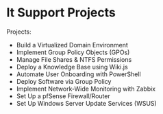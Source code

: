 # It Support Projects

Projects:
- Build a Virtualized Domain Environment
- Implement Group Policy Objects (GPOs)
- Manage File Shares & NTFS Permissions
- Deploy a Knowledge Base using Wiki.js
- Automate User Onboarding with PowerShell
- Deploy Software via Group Policy
- Implement Network-Wide Monitoring with Zabbix
- Set Up a pfSense Firewall/Router
- Set Up Windows Server Update Services (WSUS)

